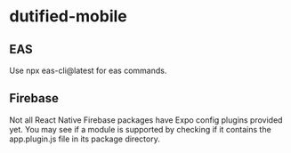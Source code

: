 # dutified-mobile

## EAS

Use npx eas-cli@latest for eas commands.

## Firebase

Not all React Native Firebase packages have Expo config plugins provided yet. You may see if a module is supported by checking if it contains the app.plugin.js file in its package directory.

